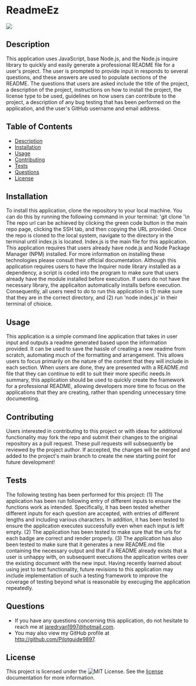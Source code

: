 # ReadmeEz
![](https://img.shields.io/badge/License-MIT-yellow.svg)
## Description
This application uses JavaScript, base  Node.js, and the Node.js inquire library to quickly and easily generate a professional README file for a user's project. The user is prompted to provide input in responds to several questions, and these answers are used to populate sections of the README. The questions that users are asked include the title of the project, a description of the project, instructions on how to install the project, the license type to be used, guidelines on how users can contribute to the project, a description of any bug testing that has been performed on the application, and the user's GitHub username and email address.

## Table of Contents
- [Description](#description)
- [Installation](#installation)
- [Usage](#usage)
- [Contributing](#contributing) 
- [Tests](#tests) 
- [Questions](#questions)
- [License](#license)
## Installation
To install this application, clone the repository to your local machine. You can do this by running the following command in your terminal: 'git clone <repository-url>'\n The repo url can be achieved by clicking the green code button in the main repo page, clicking the SSH tab, and then copying the URL provided. Once the repo is cloned to the local system, navigate to the directory in the terminal until index.js is located. Index.js is the main file for this application. This application requires that users already have node.js and Node Package Manager (NPM) installed. For more information on installing these technologies please consult their official documentation. Although this application requires users to have the Inquirer node library installed as a dependency, a script is coded into the program to make sure that users already have the module installed before execution. If users do not have the necessary library, the applicaiton automatically installs before execution. Consequently, all users need to do to run this application is (1) make sure that they are in the correct directory, and (2) run 'node index.js' in their terminal of chioice. 

## Usage
This application is a simple command line application that takes in user input and outputs a readme generated based upon the information provided. It can be used to save the hassle of creating a new readme from scratch, automating much of the formatting and arrangement. This allows users to focus primarily on the nature of the content that they will include in each section. When users are done, they are presented with a README.md file that they can continue to edit to suit their more specific needs.In summary, this application should be used to quickly create the framework for a professional README, allowing developers more time to focus on the applications that they are creating, rather than spending unnecessary time documenting.

## Contributing
Users interested in contributing to this project or with ideas for additional functionality may fork the repo and submit their changes to the original repository as a pull request. These pull requests will subsequently be reviewed by the project author. If accepted, the changes will be merged and added to the project's main branch to create the new starting point for future development!

## Tests
The following testing  has been performed for this project: (1) The application has been run following entry of different inputs to ensure the functions work as intended. Specifically, it has been tested whether different inputs for each question are accepted, with entries of different lengths and including various characters. In addition, it has been tested to ensure the application executes successfully even when each input is left empty. (2) The application has been tested to make sure that the urls for each badge are correct and render properly. (3) The application has also  been tested to make sure that it generates a new README.md file containing the necessary output and that if a README already exists that a user is unhappy with, on subsequent executions the application writes over the existing document with the new input. Having recently learned about using jest to test functionality, future revisions to this application may include implementation of such a testing framework to improve the coverage of testing beyond what is reasonable by execuging the application repeatedly.  

## Questions
* If you have any questions concerning this application, do not hesitate to reach me at jaredryan1997@hotmail.com.
* You may also view my GitHub profile at http://github.com/Pilotguide9897.
## License
This project is licensed under the ![MIT License](https://img.shields.io/badge/License-MIT-yellow.svg). See the [license](https://opensource.org/licenses/MIT) documentation for more information.